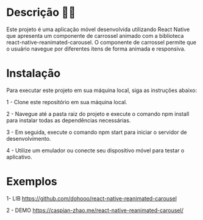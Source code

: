 # Descrição 🚀🚀
Este projeto é uma aplicação móvel desenvolvida utilizando React Native que apresenta um componente de carrossel animado com a biblioteca react-native-reanimated-carousel. O componente de carrossel permite que o usuário navegue por diferentes itens de forma animada e responsiva.


# Instalação

Para executar este projeto em sua máquina local, siga as instruções abaixo:

1 - Clone este repositório em sua máquina local.

2 - Navegue até a pasta raiz do projeto e execute o comando npm install para instalar todas as dependências necessárias.

3 - Em seguida, execute o comando npm start para iniciar o servidor de desenvolvimento.

4 - Utilize um emulador ou conecte seu dispositivo móvel para testar o aplicativo.


# Exemplos

1- LIB https://github.com/dohooo/react-native-reanimated-carousel

2 - DEMO https://caspian-zhao.me/react-native-reanimated-carousel/
